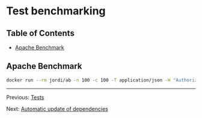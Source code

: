 # Test benchmarking

## Table of Contents <!-- omit in toc -->

- [Apache Benchmark](#apache-benchmark)

## Apache Benchmark

```bash
docker run --rm jordi/ab -n 100 -c 100 -T application/json -H "Authorization: Bearer USER_TOKEN" -v 2 http://<server_ip>:3000/api/v1/users
```

---

Previous: [Tests](tests.md)

Next: [Automatic update of dependencies](automatic-update-dependencies.md)
